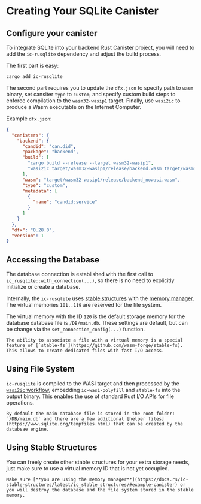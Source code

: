 # Creating Your SQLite Canister

## Configure your canister
To integrate SQLite into your backend Rust Canister project, you will need to add the `ic-rusqlite` dependency and adjust the build process.

The first part is easy:
```bash
cargo add ic-rusqlite
```

The second part requires you to update the `dfx.json` to specify path to `wasm` binary, set cansiter `type` to `custom`, and 
specify custom build steps to enforce compilation to the `wasm32-wasip1` target.
Finally, use `wasi2ic` to produce a Wasm executable on the Internet Computer.

Example `dfx.json`:
```json
{
  "canisters": {
    "backend": {
      "candid": "can.did",
      "package": "backend",
      "build": [
        "cargo build --release --target wasm32-wasip1",
        "wasi2ic target/wasm32-wasip1/release/backend.wasm target/wasm32-wasip1/release/backend_nowasi.wasm"
      ],
      "wasm": "target/wasm32-wasip1/release/backend_nowasi.wasm",
      "type": "custom",
      "metadata": [
        {
          "name": "candid:service"
        }
      ]
    }
  },
  "dfx": "0.28.0",
  "version": 1
}
```

## Accessing the Database

The database connection is established with the first call to `ic_rusqlite::with_connection(...)`, so there is no need to explicitly initialize or create a database.

Internally, the `ic-rusqlite` uses [stable structures](https://dfinity.github.io/stable-structures/) with the [memory manager](https://dfinity.github.io/stable-structures/concepts/memory-manager.html). The virtual memories `101..119` are reserved for the file system.


The virtual memory with the ID `120` is the default storage memory for the database database file is `/DB/main.db`. These settings are default, but can be change via the `set_connection_config(...)` function.

```admonish note
The ability to associate a file with a virtual memory is a special feature of [`stable-fs`](https://github.com/wasm-forge/stable-fs). This allows to create dedicated files with fast I/O access.
```

## Using File System

`ic-rusqlite` is compiled to the WASI target and then processed by the [`wasi2ic` workflow](https://github.com/wasm-forge/wasi2ic), embedding `ic-wasi-polyfill` and `stable-fs` into the output binary. This enables the use of standard Rust I/O APIs for file operations.

```admonish note
By default the main database file is stored in the root folder: `/DB/main.db` and there are a few additional [helper files](https://www.sqlite.org/tempfiles.html) that can be created by the databsae engine.
```

## Using Stable Structures

You can freely create other stable structures for your extra storage needs, just make sure to use a virtual memory ID that is not yet occupied.

```admonish warning title="Use Memory Manager"
Make sure [**you are using the memory manager**](https://docs.rs/ic-stable-structures/latest/ic_stable_structures/#example-canister) or you will destroy the database and the file system stored in the stable memory.
```

